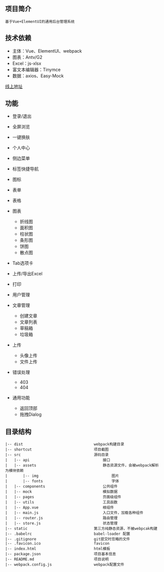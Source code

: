 ## 项目简介

    基于Vue+ElementUI的通用后台管理系统

## 技术依赖
- 主体：Vue、ElementUI、webpack
- 图表：Antv/G2
- Excel：js-xlsx
- 富文本编辑器：Tinymce
- 数据：axios、Easy-Mock

[线上地址](https://wluyao.github.io/admin/dist/index.html)  

## 功能

- 登录/退出

- 全屏浏览

- 一键换肤

- 个人中心

- 侧边菜单

- 标签快捷导航

- 图标

- 表单

- 表格

- 图表

  - 折线图
  - 面积图
  - 柱状图
  - 条形图
  - 饼图
  - 散点图

- Tab选项卡

- 上传/导出Excel

- 打印

- 用户管理

- 文章管理
  - 创建文章
  - 文章列表
  - 草稿箱
  - 垃圾箱

- 上传
  - 头像上传
  - 文件上传

- 错误处理
  - 403
  - 404

- 通用功能
  - 返回顶部
  - 拖拽Dialog


## 目录结构

```
|-- dist								webpack构建目录
|-- shortcut							项目截图
|-- src									源码目录
|	|-- api									接口
|	|-- assets								静态资源文件，会被webpack解析为模块依赖
|		|-- img									图片
|		|-- fonts								字体
|	|-- components                      	公共组件
|	|-- mock								模拟数据
|	|-- pages								页面级组件	
|	|-- utils								工具函数	
|	|-- App.vue								根组件
|	|-- main.js								入口文件，加载各种组件
|	|-- router.js							路由管理	
|	|-- store.js							状态管理
|-- static								第三方纯静态资源，不被webpcak构建
|-- .babelrc							babel-loader 配置
|-- .gitignore							git提交时忽略的文件
|-- .favicon.ico   					    favicon
|-- index.html							html模板
|--	package.json						项目基本信息
|-- README.md							项目说明
|-- webpack.config.js					webpack配置文件
```

